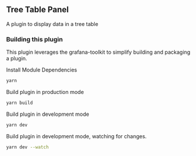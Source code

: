 ## Tree Table Panel

A plugin to display data in a tree table

### Building this plugin

This plugin leverages the grafana-toolkit to simplify building and packaging a plugin.

Install Module Dependencies

```BASH
yarn
```

Build plugin in production mode
```BASH
yarn build
```

Build plugin in development mode
```BASH
yarn dev
```

Build plugin in development mode, watching for changes.
```BASH
yarn dev --watch
```
